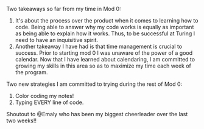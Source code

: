 Two takeaways so far from my time in Mod 0:
1. It's about the process over the product when it comes to learning how to code. Being able to answer why my code works is equally as important as being able to explain how it works. Thus, to be successful at Turing I need to have an inquisitive spirit.
2. Another takeaway I have had is that time management is crucial to success. Prior to starting mod 0 I was unaware of the power of a good calendar. Now that I have learned about calendaring, I am committed to growing my skills in this area so as to maximize my time each week of the program.

Two new strategies I am committed to trying during the rest of Mod 0:
1. Color coding my notes!
2. Typing EVERY line of code.

Shoutout to @Emaly who has been my biggest cheerleader over the last two weeks!!
